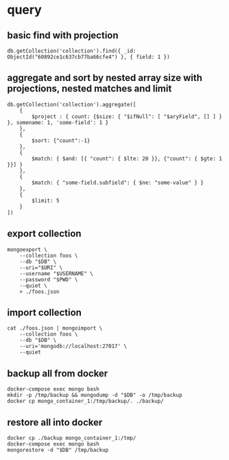 # query

## basic find with projection

    db.getCollection('collection').find({ _id: ObjectId("60892ce1c637cb77ba66cfe4") }, { field: 1 })

## aggregate and sort by nested array size with projections, nested matches and limit

    db.getCollection('collection').aggregate([
        {
            $project : { count: {$size: { "$ifNull": [ "$aryField", [] ] } }, somename: 1, 'some-field': 1 }
        },
        {
            $sort: {"count":-1}
        },
        {
            $match: { $and: [{ "count": { $lte: 20 }}, {"count": { $gte: 1 }}] }
        },
        {
            $match: { "some-field.subfield": { $ne: "some-value" } }
        },
        {
            $limit: 5
        }
    ])

## export collection

    mongoexport \
        --collection foos \
        --db "$DB" \
        --uri="$URI" \
        --username "$USERNAME" \
        --password "$PWD" \
        --quiet \
        > ./foos.json

## import collection

    cat ./foos.json | mongoimport \
        --collection foos \
        --db "$DB" \
        --uri='mongodb://localhost:27017' \
        --quiet

## backup all from docker

    docker-compose exec mongo bash
    mkdir -p /tmp/backup && mongodump -d "$DB" -o /tmp/backup
    docker cp mongo_container_1:/tmp/backup/. ./backup/

## restore all into docker

    docker cp ./backup mongo_container_1:/tmp/
    docker-compose exec mongo bash
    mongorestore -d "$DB" /tmp/backup
